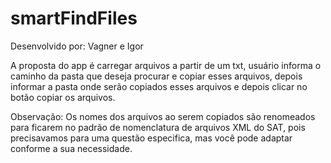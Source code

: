 # smartFindFiles

Desenvolvido por: Vagner e Igor 

A proposta do app é carregar arquivos a partir de um txt, usuário informa o caminho da pasta que deseja procurar e copiar esses arquivos, depois informar a pasta onde serão copiados esses arquivos e depois clicar no botão copiar os arquivos.

Observação: Os nomes dos arquivos ao serem copiados são renomeados para ficarem no padrão de nomenclatura de arquivos XML do SAT, pois precisavamos para uma questão especifica, mas você pode adaptar conforme a sua necessidade.
